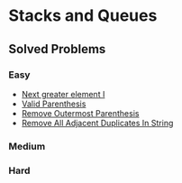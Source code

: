 # Stacks and Queues
## Solved Problems
### Easy
- [Next greater element I](https://leetcode.com/problems/next-greater-element-i/)
- [Valid Parenthesis](https://leetcode.com/problems/valid-parentheses/)
- [Remove Outermost Parenthesis](https://leetcode.com/problems/remove-outermost-parentheses/)
- [Remove All Adjacent Duplicates In String](https://leetcode.com/problems/remove-all-adjacent-duplicates-in-string/)
### Medium

### Hard
